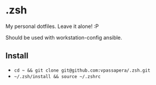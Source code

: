 .zsh
====

My personal dotfiles. Leave it alone! :P

Should be used with workstation-config ansible.

Install
-------

* `cd ~ && git clone git@github.com:vpassapera/.zsh.git`
* `~/.zsh/install && source ~/.zshrc`

